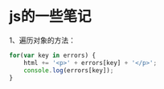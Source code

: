 # js的一些笔记

1、遍历对象的方法：

```javascript
for(var key in errors) {
    html += '<p>' + errors[key] + '</p>';
    console.log(errors[key]);
}
```

